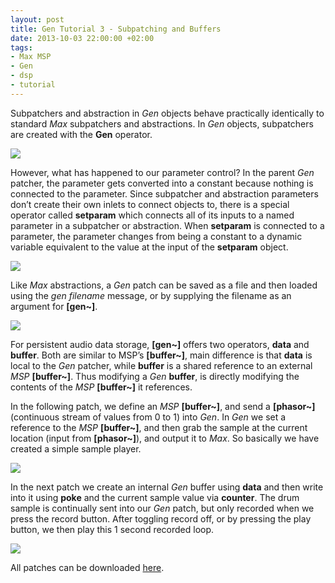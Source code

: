 ```yaml
---
layout: post
title: Gen Tutorial 3 - Subpatching and Buffers
date: 2013-10-03 22:00:00 +02:00
tags:
- Max MSP
- Gen
- dsp
- tutorial
---
```

Subpatchers and abstraction in *Gen* objects behave practically identically to standard *Max* subpatchers and abstractions. In *Gen* objects, subpatchers are created with the **Gen** operator.

![]({{site.url}}/assets/images/posts/2013/13-10-03/01.png)

However, what has happened to our parameter control? In the parent *Gen* patcher, the parameter gets converted into a constant because nothing is connected to the parameter. Since subpatcher and abstraction parameters don’t create their own inlets to connect objects to, there is a special operator called **setparam** which connects all of its inputs to a named parameter in a subpatcher or abstraction. When **setparam** is connected to a parameter, the parameter changes from being a constant to a dynamic variable equivalent to the value at the input of the **setparam** object.

![]({{site.url}}/assets/images/posts/2013/13-10-03/02.png)

Like *Max* abstractions, a *Gen* patch can be saved as a file and then loaded using the *gen filename* message, or by supplying the filename as an argument for **[gen~]**.

![]({{site.url}}/assets/images/posts/2013/13-10-03/03.png)

For persistent audio data storage, **[gen~]** offers two operators, **data** and **buffer**. Both are similar to MSP’s **[buffer~]**, main difference is that **data** is local to the *Gen* patcher, while **buffer** is a shared reference to an external *MSP* **[buffer~]**. Thus modifying a *Gen* **buffer**, is directly modifying the contents of the *MSP* **[buffer~]** it references.

In the following patch, we define an *MSP* **[buffer~]**, and send a **[phasor~]** (continuous stream of values from 0 to 1) into *Gen*. In *Gen* we set a reference to the *MSP* **[buffer~]**, and then grab the sample at the current location (input from **[phasor~]**), and output it to *Max*. So basically we have created a simple sample player.

![]({{site.url}}/assets/images/posts/2013/13-10-03/04.png)

In the next patch we create an internal *Gen* buffer using **data** and then write into it using **poke** and the current sample value via **counter**. The drum sample is continually sent into our *Gen* patch, but only recorded when we press the record button. After toggling record off, or by pressing the play button, we then play this 1 second recorded loop.

![]({{site.url}}/assets/images/posts/2013/13-10-03/04.png)

All patches can be downloaded [here]({{site.url}}/assets/data/2013/13-10-03/GenTutorial3.zip).